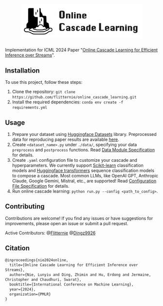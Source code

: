 <div align="center">
  <a href="https://flitternie.github.io/ocl/">
    <img align="center" width="400" src="./docs/logo.png">
  </a>
</div>
<br>

Implementation for ICML 2024 Paper "[Online Cascade Learning for Efficient Inference over Streams](https://arxiv.org/pdf/2402.04513)".

## Installation

To use this project, follow these steps:

1. Clone the repository: `git clone https://github.com/flitternie/online_cascade_learning.git`
2. Install the required dependencies: `conda env create -f requirements.yml`

## Usage

1. Prepare your dataset using [Huggingface Datasets](https://huggingface.co/docs/datasets/) library. Preprocessed data for reproducing paper results are available [here](https://drive.google.com/file/d/1vQR7pqVqmYndHkfpcEpwCSWYDXON0gkl/view?usp=sharing).
2. Create `<dataset_name>.py` under `./data/`, specifying your data `preprocess` and `postprocess` functions. Read [Data Module Specification](./data/README.md) for details.
3. Create `.yaml` configuration file to customize your cascade and hyperparameters. We currently support [Scikit-learn](https://scikit-learn.org/stable/index.html) classification models and [Huggingface transformers](https://huggingface.co/docs/transformers/en/model_doc/auto#transformers.AutoModelForSequenceClassification) sequence classification models to compose a cascade. Most common LLMs, like OpenAI GPT, Anthropic Claude, Google Gemini, Mistral, etc., are supported! Read [Configuration File Specification](./configs/README.md) for details. 
4. Run online cascade learning: `python run.py --config <path_to_config>`.

## Contributing

Contributions are welcome! If you find any issues or have suggestions for improvements, please open an issue or submit a pull request.

Active Contributors: @[Flitternie](https://github.com/Flitternie/) @[Dingz9926](https://github.com/Dingz9926)

## Citation
```
@inproceedings{nie2024online,
  title={Online Cascade Learning for Efficient Inference over Streams},
  author={Nie, Lunyiu and Ding, Zhimin and Hu, Erdong and Jermaine, Christopher and Chaudhuri, Swarat},
  booktitle={International Conference on Machine Learning},
  year={2024},
  organization={PMLR}
}
```
